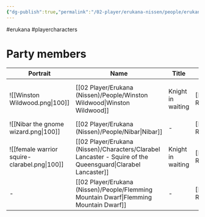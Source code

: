 ```yaml
---
{"dg-publish":true,"permalink":"/02-player/erukana-nissen/people/erukana-party-characters/"}
---
```


#erukana #playercharacters 

# Party members

| Portrait                                     | Name                                                                   | Title             | Race      | Class       | Subclass         | Background                    |
| -------------------------------------------- | ---------------------------------------------------------------------- | ----------------- | --------- | ----------- | ---------------- | ----------------------------- |
| ![[Winston Wildwood.png\|100]]               | [[02 Player/Erukana (Nissen)/People/Winston Wildwood\|Winston Wildwood]]                                                   | Knight in waiting | [[No Graph/5e Reference/Gnome\|Gnome]] | [[No Graph/5e Reference/Fighter\|Fighter]] | [[Battlemaster\|Battlemaster]] | Squire of [[02 Player/Erukana (Nissen)/Factions/The Queensguard\|the Queensguard]] |
| ![[Nibar the gnome wizard.png\|100]]         | [[02 Player/Erukana (Nissen)/People/Nibar\|Nibar]]                                                              | -                 | [[No Graph/5e Reference/Gnome\|Gnome]] | [[No Graph/5e Reference/Wizard\|Wizard]]  | -                | [[Outlander\|Outlander]]                 |
| ![[female warrior squire-clarabel.png\|100]] | [[02 Player/Erukana (Nissen)/Characters/Clarabel Lancaster - Squire of the Queensguard\|Clarabel Lancaster]] | Knight in waiting | [[No Graph/5e Reference/Human\|Human]] | [[No Graph/5e Reference/Cleric\|Cleric]]  | War domain       | Squire of [[02 Player/Erukana (Nissen)/Factions/The Queensguard\|the Queensguard]] |
| -                                            | [[02 Player/Erukana (Nissen)/People/Flemming Mountain Dwarf\|Flemming Mountain Dwarf]] | -                 | [[No Graph/5e Reference/Dwarf\|Dwarf]] | [[No Graph/5e Reference/Cleric\|Cleric]]  | War domain       | -                             |

